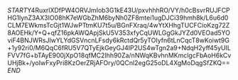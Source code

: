 $START$Y4RuxrlXDfPW4ORVJmIob3G1kE43U/pxvhhhRO/VY/h0cBsvrRUJFCPHG1lynZ3AX3IO08hK7eWGbZhM6byNh0ZF8mtei1ugDJCi39hmh8k/L6u6d0CLM7EWkmsTcGjt1WJwPTtmKU7t5u/BGnFXraq/4wYtXHhgTUCFCioKzg72Z8AOEHk/Y+Q+qfZ16pkAWQApjSkU5V353xfyCqUWLGgGkJYZd0VEOad5YOviF4BNJWRsJlwYLYdGSVncnLFsdy6kRctdQr5yTOIyfn6tLnCqcT8wKoiwt9G+1y92ri0/M6QqC6fRU5V7QTyEjkGeyGJ4IP2US4wTgn2a9+NdqH2yff45yUILFVV7fG+bTAyE900jXpO18qfMC2Ihh90Za/nNWqKBvhnMKmclgcFbAoH6kCvUHjBk+/yoIwFxyPri8KzOerZRjAFOry/0QCnl2egG25oDL4XgMoDqgSfZKQ==$END$